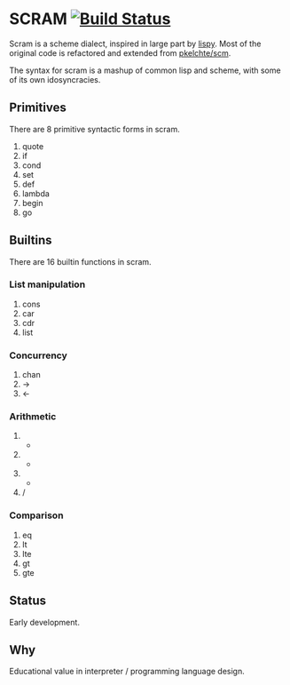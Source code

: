 # SCRAM [![Build Status](https://travis-ci.org/nytopop/scram.svg?branch=master)](https://travis-ci.org/nytopop/scram)

Scram is a scheme dialect, inspired in large part by [lispy](http://norvig.com/lispy.html). Most of the original code is refactored and extended from [pkelchte/scm](https://github.com/pkelchte/scm).

The syntax for scram is a mashup of common lisp and scheme, with some of its own idosyncracies.

## Primitives

There are 8 primitive syntactic forms in scram.

1. quote
2. if
3. cond
4. set
5. def
6. lambda
7. begin
8. go

## Builtins

There are 16 builtin functions in scram.

### List manipulation

1. cons
2. car
3. cdr
4. list

### Concurrency

1. chan
2. ->
3. <-

### Arithmetic

1. +
2. -
3. *
4. /

### Comparison

1. eq
2. lt
3. lte
4. gt
5. gte

## Status

Early development.

## Why

Educational value in interpreter / programming language design.
